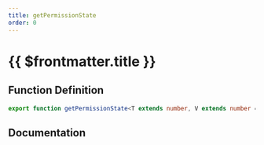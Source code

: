 ```yaml
---
title: getPermissionState
order: 0
---
```


# {{ $frontmatter.title }}

## Function Definition

```ts
export function getPermissionState<T extends number, V extends number = PermissionState>(permId: T): V;
```

## Documentation

<!--@include: ./parts/getPermissionState.md-->
